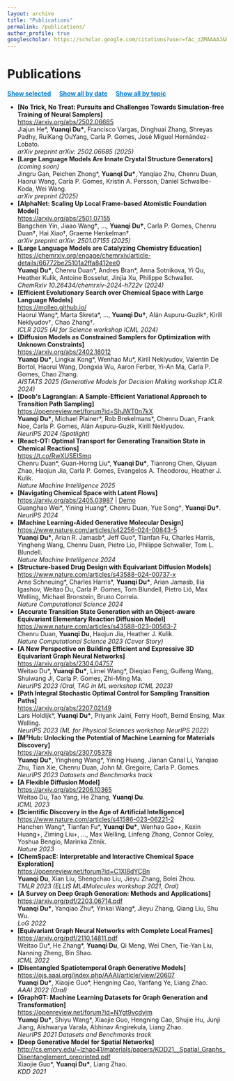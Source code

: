 ```yaml
---
layout: archive
title: "Publications"
permalink: /publications/
author_profile: true
googlescholar: https://scholar.google.com/citations?user=fAc_zZMAAAAJ&hl=en
---
```


<!DOCTYPE html>
<html>
<head>
  <meta charset="utf-8">
  <title>Publications</title>
  <style>
    /* Simple styling for clickable text */
    .filter-link {
      cursor: pointer;
      font-weight: bold;
      color: #007ACC;
      margin-right: 15px;
      text-decoration: underline;
    }
    #topicFilters {
      margin: 10px 0;
    }
  </style>
</head>
<body>

<h1>Publications</h1>

<!-- Top-level filter choices -->
<div>
  <span class="filter-link" onclick="filterPublications('selected')">Show selected</span>
  <span class="filter-link" onclick="filterPublications('date')">Show all by date</span>
  <span class="filter-link" onclick="filterPublications('topic')">Show all by topic</span>
</div>

<!-- Topic filter choices (hidden until "show all by topic" is clicked) -->
<div id="topicFilters" style="display: none;">
  <span class="filter-link" onclick="filterPublications('Generative Models')">Generative Models</span>
  <span class="filter-link" onclick="filterPublications('Stochastic Control & Sampling')">Stochastic Control &amp; Sampling</span>
  <span class="filter-link" onclick="filterPublications('Equivariant Neural Networks')">Equivariant Neural Networks</span>
  <span class="filter-link" onclick="filterPublications('Large Language Models')">Large Language Models</span>
</div>

<!-- List of publications -->
<ul id="publications">
  <!-- ===================== PREPRINTS (data-selected="false") ===================== -->
  <li data-selected="false" data-date="2025" data-topics="Stochastic Control & Sampling">
    <strong>[No Trick, No Treat: Pursuits and Challenges Towards Simulation-free Training of Neural Samplers]</strong><br>
    <a href="https://arxiv.org/abs/2502.06685">https://arxiv.org/abs/2502.06685</a><br>
    Jiajun He*, <strong>Yuanqi Du*</strong>, Francisco Vargas, Dinghuai Zhang, Shreyas Padhy, RuiKang OuYang, Carla P. Gomes, José Miguel Hernández-Lobato.<br>
    <em>arXiv preprint arXiv: 2502.06685 (2025)</em>
  </li>
  <li data-selected="false" data-date="2025" data-topics="Large Language Models">
    <strong>[Large Language Models Are Innate Crystal Structure Generators]</strong><br>
    <em>(coming soon)</em><br>
    Jingru Gan, Peichen Zhong*, <strong>Yuanqi Du*</strong>, Yanqiao Zhu, Chenru Duan, Haorui Wang, Carla P. Gomes, Kristin A. Persson, Daniel Schwalbe-Koda, Wei Wang.<br>
    <em>arXiv preprint (2025)</em>
  </li>
  <li data-selected="false" data-date="2025" data-topics="Equivariant Neural Networks">
    <strong>[AlphaNet: Scaling Up Local Frame-based Atomistic Foundation Model]</strong><br>
    <a href="https://arxiv.org/abs/2501.07155">https://arxiv.org/abs/2501.07155</a><br>
    Bangchen Yin, Jiaao Wang†, ..., <strong>Yuanqi Du†</strong>, Carla P. Gomes, Chenru Duan†, Hai Xiao†, Graeme Henkelman†.<br>
    <em>arXiv preprint arXiv: 2501.07155 (2025)</em>
  </li>
  <li data-selected="false" data-date="2024" data-topics="Large Language Models">
    <strong>[Large Language Models are Catalyzing Chemistry Education]</strong><br>
    <a href="https://chemrxiv.org/engage/chemrxiv/article-details/66772be25101a2ffa8412ee0">
      https://chemrxiv.org/engage/chemrxiv/article-details/66772be25101a2ffa8412ee0
    </a><br>
    <strong>Yuanqi Du*</strong>, Chenru Duan*, Andres Bran*, Anna Sotnikova, Yi Qu, Heather Kulik, Antoine Bosselut, Jinjia Xu, Philippe Schwaller.<br>
    <em>ChemRxiv 10.26434/chemrxiv-2024-h722v (2024)</em>
  </li>

  <!-- ===================== SELECTED PUBLICATIONS (data-selected="true") ===================== -->
  <li data-selected="true" data-date="2025" data-topics="Large Language Models">
    <strong>[Efficient Evolutionary Search over Chemical Space with Large Language Models]</strong><br>
    <a href="https://molleo.github.io/">https://molleo.github.io/</a><br>
    Haorui Wang*, Marta Skreta*, ..., <strong>Yuanqi Du†</strong>, Alán Aspuru-Guzik†, Kirill Neklyudov†, Chao Zhang†.<br>
    <em>ICLR 2025 (AI for Science workshop ICML 2024)</em>
  </li>
  <li data-selected="true" data-date="2025" data-topics="Stochastic Control & Sampling, Generative Models">
    <strong>[Diffusion Models as Constrained Samplers for Optimization with Unknown Constraints]</strong><br>
    <a href="https://arxiv.org/abs/2402.18012">https://arxiv.org/abs/2402.18012</a><br>
    <strong>Yuanqi Du*</strong>, Lingkai Kong*, Wenhao Mu*, Kirill Neklyudov, Valentin De Bortol, Haorui Wang, Dongxia Wu, Aaron Ferber, Yi-An Ma, Carla P. Gomes, Chao Zhang.<br>
    <em>AISTATS 2025 (Generative Models for Decision Making workshop ICLR 2024)</em>
  </li>
  <li data-selected="true" data-date="2024" data-topics="Stochastic Control & Sampling">
    <strong>[Doob's Lagrangian: A Sample-Efficient Variational Approach to Transition Path Sampling]</strong><br>
    <a href="https://openreview.net/forum?id=ShJWT0n7kX">https://openreview.net/forum?id=ShJWT0n7kX</a><br>
    <strong>Yuanqi Du*</strong>, Michael Plainer*, Rob Brekelmans*, Chenru Duan, Frank Noe, Carla P. Gomes, Alán Aspuru-Guzik, Kirill Neklyudov.<br>
    <em>NeurIPS 2024 (Spotlight)</em>
  </li>
  <li data-selected="true" data-date="2025" data-topics="Stochastic Control & Sampling">
    <strong>[React-OT: Optimal Transport for Generating Transition State in Chemical Reactions]</strong><br>
    <a href="https://t.co/RwXUSEISmq">https://t.co/RwXUSEISmq</a><br>
    Chenru Duan*, Guan-Horng Liu*, <strong>Yuanqi Du*</strong>, Tianrong Chen, Qiyuan Zhao, Haojun Jia, Carla P. Gomes, Evangelos A. Theodorou, Heather J. Kulik.<br>
    <em>Nature Machine Intelligence 2025</em>
  </li>
  <li data-selected="true" data-date="2024" data-topics="Generative Models">
    <strong>[Navigating Chemical Space with Latent Flows]</strong><br>
    <a href="https://arxiv.org/abs/2405.03987">https://arxiv.org/abs/2405.03987</a> | 
    <a href="https://colab.research.google.com/drive/1QAy_QoEnDRaiLF6kJ6RyhuGx1qCJXYKm?usp=sharing">Demo</a><br>
    Guanghao Wei*, Yining Huang*, Chenru Duan, Yue Song†, <strong>Yuanqi Du†</strong>.<br>
    <em>NeurIPS 2024</em>
  </li>
  <li data-selected="true" data-date="2024" data-topics="Generative Models">
    <strong>[Machine Learning-Aided Generative Molecular Design]</strong><br>
    <a href="https://www.nature.com/articles/s42256-024-00843-5">
      https://www.nature.com/articles/s42256-024-00843-5
    </a><br>
    <strong>Yuanqi Du*</strong>, Arian R. Jamasb*, Jeff Guo*, Tianfan Fu, Charles Harris, Yingheng Wang, Chenru Duan, Pietro Lio, Philippe Schwaller, Tom L. Blundell.<br>
    <em>Nature Machine Intelligence 2024</em>
  </li>
  <li data-selected="true" data-date="2024" data-topics="Equivariant Neural Networks">
    <strong>[Structure-based Drug Design with Equivariant Diffusion Models]</strong><br>
    <a href="https://www.nature.com/articles/s43588-024-00737-x">
      https://www.nature.com/articles/s43588-024-00737-x
    </a><br>
    Arne Schneuing*, Charles Harris*, <strong>Yuanqi Du*</strong>, Arian Jamasb, Ilia Igashov, Weitao Du, Carla P. Gomes, Tom Blundell, Pietro Lió, Max Welling, Michael Bronstein, Bruno Correia.<br>
    <em>Nature Computational Science 2024</em>
  </li>
  <li data-selected="true" data-date="2023" data-topics="Equivariant Neural Networks">
    <strong>[Accurate Transition State Generation with an Object-aware Equivariant Elementary Reaction Diffusion Model]</strong><br>
    <a href="https://www.nature.com/articles/s43588-023-00563-7">
      https://www.nature.com/articles/s43588-023-00563-7
    </a><br>
    Chenru Duan, <strong>Yuanqi Du</strong>, Haojun Jia, Heather J. Kulik.<br>
    <em>Nature Computational Science 2023 (Cover Story)</em>
  </li>
  <li data-selected="true" data-date="2023" data-topics="Equivariant Neural Networks">
    <strong>[A New Perspective on Building Efficient and Expressive 3D Equivariant Graph Neural Networks]</strong><br>
    <a href="https://arxiv.org/abs/2304.04757">https://arxiv.org/abs/2304.04757</a><br>
    Weitao Du*, <strong>Yuanqi Du*</strong>, Limei Wang*, Dieqiao Feng, Guifeng Wang, Shuiwang Ji, Carla P. Gomes, Zhi-Ming Ma.<br>
    <em>NeurIPS 2023 (Oral, TAG in ML workshop ICML 2023)</em>
  </li>
  <li data-selected="true" data-date="2023" data-topics="Stochastic Control & Sampling">
    <strong>[Path Integral Stochastic Optimal Control for Sampling Transition Paths]</strong><br>
    <a href="https://arxiv.org/abs/2207.02149">https://arxiv.org/abs/2207.02149</a><br>
    Lars Holdijk*, <strong>Yuanqi Du*</strong>, Priyank Jaini, Ferry Hooft, Bernd Ensing, Max Welling.<br>
    <em>NeurIPS 2023 (ML for Physical Sciences workshop NeurIPS 2022)</em>
  </li>
  <li data-selected="true" data-date="2023" data-topics="">
    <strong>[M²Hub: Unlocking the Potential of Machine Learning for Materials Discovery]</strong><br>
    <a href="https://arxiv.org/abs/2307.05378">https://arxiv.org/abs/2307.05378</a><br>
    <strong>Yuanqi Du*</strong>, Yingheng Wang*, Yining Huang, Jianan Canal Li, Yanqiao Zhu, Tian Xie, Chenru Duan, John M. Gregoire, Carla P. Gomes.<br>
    <em>NeurIPS 2023 Datasets and Benchmarks track</em>
  </li>
  <li data-selected="true" data-date="2023" data-topics="Generative Models">
    <strong>[A Flexible Diffusion Model]</strong><br>
    <a href="https://arxiv.org/abs/2206.10365">https://arxiv.org/abs/2206.10365</a><br>
    Weitao Du, Tao Yang, He Zhang, <strong>Yuanqi Du</strong>.<br>
    <em>ICML 2023</em>
  </li>
  <li data-selected="true" data-date="2023" data-topics="">
    <strong>[Scientific Discovery in the Age of Artificial Intelligence]</strong><br>
    <a href="https://www.nature.com/articles/s41586-023-06221-2">
      https://www.nature.com/articles/s41586-023-06221-2
    </a><br>
    Hanchen Wang*, Tianfan Fu*, <strong>Yuanqi Du*</strong>, Wenhao Gao+, Kexin Huang+, Ziming Liu+, ..., Max Welling, Linfeng Zhang, Connor Coley, Yoshua Bengio, Marinka Zitnik.<br>
    <em>Nature 2023</em>
  </li>
  <li data-selected="true" data-date="2023" data-topics="">
    <strong>[ChemSpacE: Interpretable and Interactive Chemical Space Exploration]</strong><br>
    <a href="https://openreview.net/forum?id=C1Xl8dYCBn">https://openreview.net/forum?id=C1Xl8dYCBn</a><br>
    <strong>Yuanqi Du</strong>, Xian Liu, Shengchao Liu, Jieyu Zhang, Bolei Zhou.<br>
    <em>TMLR 2023 (ELLIS ML4Molecules workshop 2021, Oral)</em>
  </li>
  <li data-selected="true" data-date="2022" data-topics="Generative Models">
    <strong>[A Survey on Deep Graph Generation: Methods and Applications]</strong><br>
    <a href="https://arxiv.org/pdf/2203.06714.pdf">https://arxiv.org/pdf/2203.06714.pdf</a><br>
    <strong>Yuanqi Du*</strong>, Yanqiao Zhu*, Yinkai Wang*, Jieyu Zhang, Qiang Liu, Shu Wu.<br>
    <em>LoG 2022</em>
  </li>
  <li data-selected="true" data-date="2022" data-topics="Equivariant Neural Networks">
    <strong>[Equivariant Graph Neural Networks with Complete Local Frames]</strong><br>
    <a href="https://arxiv.org/pdf/2110.14811.pdf">https://arxiv.org/pdf/2110.14811.pdf</a><br>
    Weitao Du*, He Zhang*, <strong>Yuanqi Du</strong>, Qi Meng, Wei Chen, Tie-Yan Liu, Nanning Zheng, Bin Shao.<br>
    <em>ICML 2022</em>
  </li>
  <li data-selected="true" data-date="2022" data-topics="Generative Models">
    <strong>[Disentangled Spatiotemporal Graph Generative Models]</strong><br>
    <a href="https://ojs.aaai.org/index.php/AAAI/article/view/20607">
      https://ojs.aaai.org/index.php/AAAI/article/view/20607
    </a><br>
    <strong>Yuanqi Du*</strong>, Xiaojie Guo*, Hengning Cao, Yanfang Ye, Liang Zhao.<br>
    <em>AAAI 2022 (Oral)</em>
  </li>
  <li data-selected="true" data-date="2021" data-topics="Generative Models">
    <strong>[GraphGT: Machine Learning Datasets for Graph Generation and Transformation]</strong><br>
    <a href="https://openreview.net/forum?id=NYgt9vcdyjm">https://openreview.net/forum?id=NYgt9vcdyjm</a><br>
    <strong>Yuanqi Du*</strong>, Shiyu Wang*, Xiaojie Guo, Hengning Cao, Shujie Hu, Junji Jiang, Aishwarya Varala, Abhinav Angirekula, Liang Zhao.<br>
    <em>NeurIPS 2021 Datasets and Benchmarks track</em>
  </li>
  <li data-selected="true" data-date="2021" data-topics="Generative Models">
    <strong>[Deep Generative Model for Spatial Networks]</strong><br>
    <a href="http://cs.emory.edu/~lzhao41/materials/papers/KDD21__Spatial_Graphs_Disentanglement_preprinted.pdf">
      http://cs.emory.edu/~lzhao41/materials/papers/KDD21__Spatial_Graphs_Disentanglement_preprinted.pdf
    </a><br>
    Xiaojie Guo*, <strong>Yuanqi Du*</strong>, Liang Zhao.<br>
    <em>KDD 2021</em>
  </li>
</ul>

<script>
  function filterPublications(filter) {
    const publications = document.querySelectorAll('#publications li');
    const topicFilters = document.getElementById('topicFilters');

    if (filter === 'topic') {
      // Show the topic links
      topicFilters.style.display = 'block';
      // Show all items
      publications.forEach(pub => {
        pub.style.display = 'list-item';
      });
      return;
    } else if (filter === 'selected') {
      topicFilters.style.display = 'none';
      publications.forEach(pub => {
        pub.style.display = (pub.dataset.selected === 'true') ? 'list-item' : 'none';
      });
      return;
    } else if (filter === 'date') {
      topicFilters.style.display = 'none';
      // Show all items (optionally sort them by date if you wish)
      publications.forEach(pub => {
        pub.style.display = 'list-item';
      });
      return;
    } else {
      // Otherwise, assume filter is a topic string
      topicFilters.style.display = 'block';
      publications.forEach(pub => {
        // Show the publication if its data-topics contains the filter text
        if (pub.dataset.topics && pub.dataset.topics.includes(filter)) {
          pub.style.display = 'list-item';
        } else {
          pub.style.display = 'none';
        }
      });
      // Optionally scroll to the first match
      const firstMatch = document.querySelector(`#publications li[data-topics*="${filter}"]`);
      if (firstMatch) {
        firstMatch.scrollIntoView({ behavior: 'smooth' });
      }
    }
  }

  // Default to 'selected' on page load
  window.onload = function() {
    filterPublications('selected');
  };
</script>

</body>
</html>




